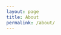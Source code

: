 ```yaml
---
layout: page
title: About
permalink: /about/
---
```



<script src="https://tryhackme.com/badge/182324"></script>


